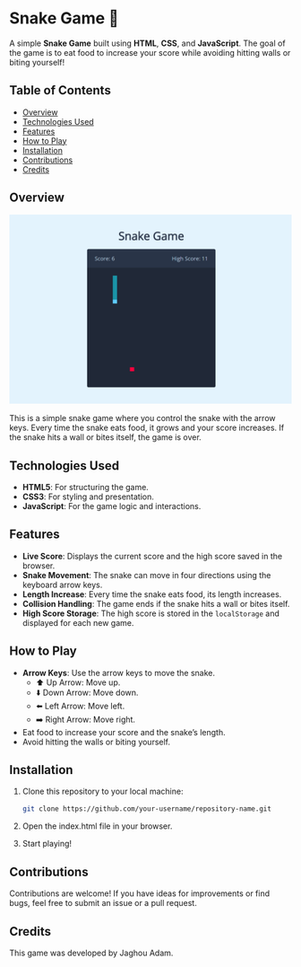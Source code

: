 # Snake Game 🐍

A simple **Snake Game** built using **HTML**, **CSS**, and **JavaScript**. The goal of the game is to eat food to increase your score while avoiding hitting walls or biting yourself!

## Table of Contents
- [Overview](#overview)
- [Technologies Used](#technologies-used)
- [Features](#features)
- [How to Play](#how-to-play)
- [Installation](#installation)
- [Contributions](#contributions)
- [Credits](#credits)

## Overview
![Snake Game](./snagePicture.png) <!-- Replace with a screenshot of your game -->

This is a simple snake game where you control the snake with the arrow keys. Every time the snake eats food, it grows and your score increases. If the snake hits a wall or bites itself, the game is over.

## Technologies Used
- **HTML5**: For structuring the game.
- **CSS3**: For styling and presentation.
- **JavaScript**: For the game logic and interactions.

## Features
- **Live Score**: Displays the current score and the high score saved in the browser.
- **Snake Movement**: The snake can move in four directions using the keyboard arrow keys.
- **Length Increase**: Every time the snake eats food, its length increases.
- **Collision Handling**: The game ends if the snake hits a wall or bites itself.
- **High Score Storage**: The high score is stored in the `localStorage` and displayed for each new game.

## How to Play
- **Arrow Keys**: Use the arrow keys to move the snake.
  - ⬆️ Up Arrow: Move up.
  - ⬇️ Down Arrow: Move down.
  - ⬅️ Left Arrow: Move left.
  - ➡️ Right Arrow: Move right.
- Eat food to increase your score and the snake’s length.
- Avoid hitting the walls or biting yourself.

## Installation

1. Clone this repository to your local machine:
   ```bash
   git clone https://github.com/your-username/repository-name.git

2. Open the index.html file in your browser.

3. Start playing!

## Contributions

Contributions are welcome! If you have ideas for improvements or find bugs, feel free to submit an issue or a pull request.

## Credits

This game was developed by Jaghou Adam.
